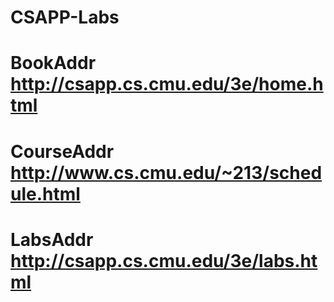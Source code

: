 # CSAPP-Labs

# BookAddr http://csapp.cs.cmu.edu/3e/home.html
# CourseAddr http://www.cs.cmu.edu/~213/schedule.html
# LabsAddr http://csapp.cs.cmu.edu/3e/labs.html
